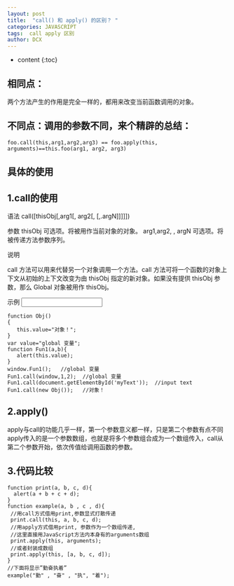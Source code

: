 ```yaml
---
layout: post
title:  "call() 和 apply() 的区别？ "
categories: JAVASCRIPT
tags:  call apply 区别
author: DCX
---
```


* content
{:toc}

## 相同点：
两个方法产生的作用是完全一样的，都用来改变当前函数调用的对象。

## 不同点：调用的参数不同，来个精辟的总结：
    foo.call(this,arg1,arg2,arg3) == foo.apply(this, arguments)==this.foo(arg1, arg2, arg3)



## 具体的使用

## 1.call的使用

语法
call([thisObj[,arg1[, arg2[, [,.argN]]]]])

参数
thisObj  可选项。将被用作当前对象的对象。
arg1,arg2, , argN  可选项。将被传递方法参数序列。

说明

call 方法可以用来代替另一个对象调用一个方法。call 方法可将一个函数的对象上下文从初始的上下文改变为由 thisObj 指定的新对象。如果没有提供 thisObj 参数，那么 Global 对象被用作 thisObj。

示例
<input id="myText">  
    
    function Obj()  
    {  
       this.value="对象！";  
    }  
    var value="global 变量";  
    function Fun1(a,b){  
       alert(this.value);  
    }  
    window.Fun1();   //global 变量  
    Fun1.call(window,1,2);  //global 变量  
    Fun1.call(document.getElementById('myText'));  //input text  
    Fun1.call(new Obj());   //对象！  
  

## 2.apply()

apply与call的功能几乎一样，第一个参数意义都一样，只是第二个参数有点不同apply传入的是一个参数数组，也就是将多个参数组合成为一个数组传入，call从第二个参数开始，依次传值给调用函数的参数。 

## 3.代码比较
    function print(a, b, c, d){  
      alert(a + b + c + d);  
    }  
    function example(a, b , c , d){  
     //用call方式借用print,参数显式打散传递  
     print.call(this, a, b, c, d);  
     //用apply方式借用print, 参数作为一个数组传递,  
     //这里直接用JavaScript方法内本身有的arguments数组  
     print.apply(this, arguments);  
     //或者封装成数组  
     print.apply(this, [a, b, c, d]);  
    }  
    //下面将显示”勤奋执着”  
    example("勤" , "奋" , "执", "着");  

